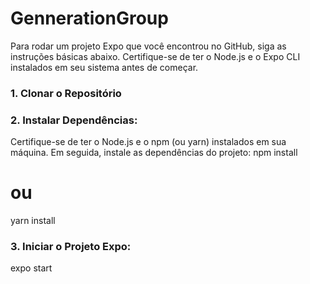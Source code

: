 # GennerationGroup


Para rodar um projeto Expo que você encontrou no GitHub, siga as instruções básicas abaixo. Certifique-se de ter o Node.js e o Expo CLI instalados em seu sistema antes de começar.

### 1. Clonar o Repositório

### 2. Instalar Dependências:

Certifique-se de ter o Node.js e o npm (ou yarn) instalados em sua máquina. Em seguida, instale as dependências do projeto:
npm install
# ou
yarn install

### 3. Iniciar o Projeto Expo:
expo start




